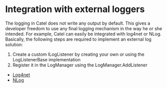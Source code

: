 # Integration with external loggers

The logging in Catel does not write any output by default. This gives a developer freedom to use any final logging mechanism in the way he or she intended. For example, Catel can easily be integrated with log4net or NLog. Basically, the following steps are required to implement an external log solution:

1.  Create a custom ILogListener by creating your own or using the LogListenerBase implementation
2.  Register it in the LogManager using the LogManager.AddListener

-   [Log4net](/wiki/display/CTL/Log4net)
-   [NLog](/wiki/display/CTL/NLog)

